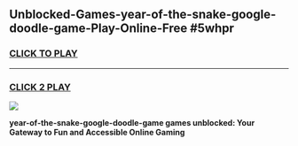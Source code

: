 
## Unblocked-Games-year-of-the-snake-google-doodle-game-Play-Online-Free #5whpr
<h3>
<a href="https://us.freeplayer.one?title=year-of-the-snake-google-doodle-game&ref=10M">CLICK TO PLAY</a></h3>
<hr>

<h3>
<a href="https://us.freeplayer.one?title=year-of-the-snake-google-doodle-game&ref=10M">CLICK 2 PLAY</a>
  
</h3>

<a href="https://us.freeplayer.one?title=year-of-the-snake-google-doodle-game&ref=10M"><img src="https://clearcache.store/games.png"></a>


**year-of-the-snake-google-doodle-game games unblocked: Your Gateway to Fun and Accessible Online Gaming**
